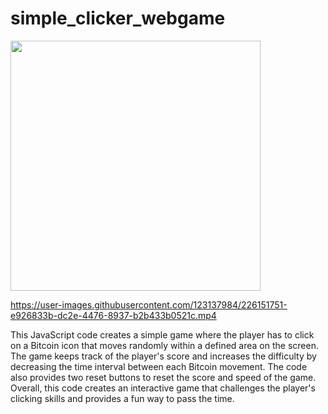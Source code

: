 # simple_clicker_webgame

<img src="https://user-images.githubusercontent.com/123137984/226151161-033772f8-3b7d-49c2-9993-103ae8d42970.png" width="400" height="400">


https://user-images.githubusercontent.com/123137984/226151751-e926833b-dc2e-4476-8937-b2b433b0521c.mp4


This JavaScript code creates a simple game where the player has to click on a Bitcoin icon that moves randomly within a defined area on the screen. The game keeps track of the player's score and increases the difficulty by decreasing the time interval between each Bitcoin movement. The code also provides two reset buttons to reset the score and speed of the game. Overall, this code creates an interactive game that challenges the player's clicking skills and provides a fun way to pass the time.
